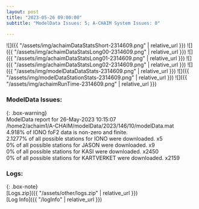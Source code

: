 ```yaml
---
layout: post
title: "2023-05-26 09:00:00"
subtitle: "ModelData Issues: 5; A-CHAIM System Issues: 0"

---
```


![]({{ "/assets/img/achaimDataStatsShort-2314609.png" | relative_url }})
![]({{ "/assets/img/achaimDataStatsLong00-2314609.png" | relative_url }})
![]({{ "/assets/img/achaimDataStatsLong01-2314609.png" | relative_url }})
![]({{ "/assets/img/achaimDataStatsLong02-2314609.png" | relative_url }})
![]({{ "/assets/img/modelDataDataStats-2314609.png" | relative_url }})
![]({{ "/assets/img/modelDataStationStats-2314609.png" | relative_url }})
![]({{ "/assets/img/achaimRunTime-2314609.png" | relative_url }})


### ModelData Issues:  
  
{: .box-warning}  
 ModelData report for 26-May-2023 10:15:07   
 /home2/achaim1/A-CHAIM/modelData/2023/146/10/modelData.mat   
 4.918% of IONO foF2 data is non-zero and finite.   
 2.1277% of all possible stations for IONO were downloaded. x5   
 0% of all possible stations for JASON were downloaded. x9   
 0% of all possible stations for KASI were downloaded. x2450   
 0% of all possible stations for KARTVERKET were downloaded. x2159   
  


### Logs:  
  
{: .box-note}  
[Logs.zip]({{ "/assets/other/logs.zip" | relative_url }})  
[Log Info]({{ "/logInfo" | relative_url }})  
